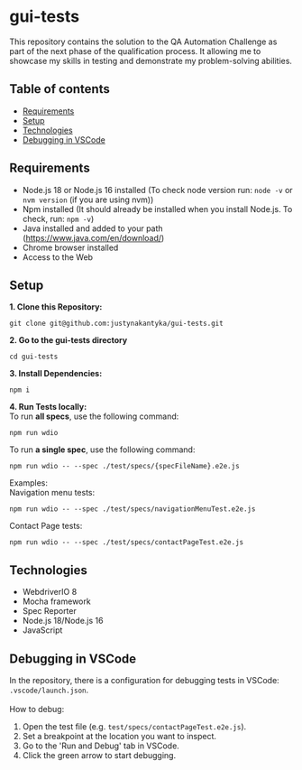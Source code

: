 # gui-tests

This repository contains the solution to the QA Automation Challenge as part of the next phase of the qualification process. It allowing me to showcase my skills in testing and demonstrate my problem-solving abilities.

## Table of contents
* [Requirements](#requirements)
* [Setup](#setup)
* [Technologies](#technologies)
* [Debugging in VSCode](#debugging-in-vscode)

## Requirements
- Node.js 18 or Node.js 16 installed (To check node version run: `node -v` or `nvm version` (if you are using nvm))
- Npm installed (It should already be installed when you install Node.js. To check, run: `npm -v`)
- Java installed and added to your path (https://www.java.com/en/download/)
- Chrome browser installed
- Access to the Web

## Setup
**1. Clone this Repository:**
```
git clone git@github.com:justynakantyka/gui-tests.git
```
**2. Go to the gui-tests directory**
```
cd gui-tests
```
**3. Install Dependencies:**
```
npm i
```
**4. Run Tests locally:** \
To run **all specs**, use the following command:
```
npm run wdio
```
To run **a single spec**, use the following command: 
```
npm run wdio -- --spec ./test/specs/{specFileName}.e2e.js
```
Examples: \
Navigation menu tests:
```
npm run wdio -- --spec ./test/specs/navigationMenuTest.e2e.js
```
Contact Page tests:
```
npm run wdio -- --spec ./test/specs/contactPageTest.e2e.js
```

## Technologies
- WebdriverIO 8
- Mocha framework
- Spec Reporter
- Node.js 18/Node.js 16
- JavaScript

## Debugging in VSCode
In the repository, there is a configuration for debugging tests in VSCode: `.vscode/launch.json`. \
\
How to debug:
1. Open the test file (e.g. `test/specs/contactPageTest.e2e.js`).
2. Set a breakpoint at the location you want to inspect.
3. Go to the 'Run and Debug' tab in VSCode.
4. Click the green arrow to start debugging.